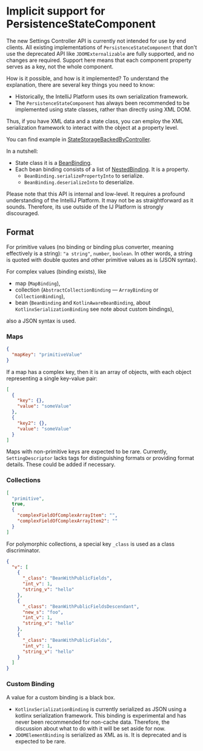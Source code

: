 # Implicit support for PersistenceStateComponent

The new Settings Controller API is currently not intended for use by end clients. All existing implementations of `PersistenceStateComponent` that don't use the deprecated API like `JDOMExternalizable` are fully supported, and no changes are required. Support here means that each component property serves as a key, not the whole component.

How is it possible, and how is it implemented? To understand the explanation, there are several key things you need to know:

* Historically, the IntelliJ Platform uses its own serialization framework.
* The `PersistenceStateComponent` has always been recommended to be implemented using state classes, rather than directly using XML DOM.

Thus, if you have XML data and a state class, you can employ the XML serialization framework to interact with the object at a property level.

You can find example in [StateStorageBackedByController](https://github.com/JetBrains/intellij-community/blob/master/platform/settings-local/src/com/intellij/platform/settings/local/StateStorageBackedByController.kt).

In a nutshell:

* State class it is a [BeanBinding](https://github.com/JetBrains/intellij-community/blob/master/platform/util/src/com/intellij/util/xmlb/BeanBinding.java).
* Each bean binding consists of a list of [NestedBinding](https://github.com/JetBrains/intellij-community/blob/master/platform/util/src/com/intellij/util/xmlb/NestedBinding.java). It is a property.
  * `BeanBinding.serializePropertyInto` to serialize. 
  * `BeanBinding.deserializeInto` to deserialize. 

Please note that this API is internal and low-level. It requires a profound understanding of the IntelliJ Platform. It may not be as straightforward as it sounds. 
Therefore, its use outside of the IJ Platform is strongly discouraged.

## Format

For primitive values (no binding or binding plus converter, meaning effectively is a string): `"a string"`, `number`, `boolean`.
In other words, a string is quoted with double quotes and other primitive values as is (JSON syntax).

For complex values (binding exists), like 
* map (`MapBinding`), 
* collection (`AbstractCollectionBinding` — `ArrayBinding` or `CollectionBinding`),
* bean (`BeanBinding` and `KotlinAwareBeanBinding`, about `KotlinxSerializationBinding` see note about custom bindings), 

also a JSON syntax is used. 

### Maps

```json
{
  "mapKey": "primitiveValue"
}
```

If a map has a complex key, then it is an array of objects, with each object representing a single key-value pair: 

```json
[
  {
    "key": {},
    "value": "someValue"
  },
  {
    "key2": {}, 
    "value": "someValue"
  }
]
```

Maps with non-primitive keys are expected to be rare.
Currently, `SettingDescriptor` lacks tags for distinguishing formats or providing format details. 
These could be added if necessary.

### Collections

```json
[
  "primitive",
  true,
  {
    "complexFieldOfComplexArrayItem": "",
    "complexFieldOfComplexArrayItem2": "" 
  }
]
```

For polymorphic collections, a special key `_class` is used as a class discriminator.

```json
{
  "v": [
    {
      "_class": "BeanWithPublicFields",
      "int_v": 1,
      "string_v": "hello"
    },
    {
      "_class": "BeanWithPublicFieldsDescendant",
      "new_s": "foo",
      "int_v": 1,
      "string_v": "hello"
    },
    {
      "_class": "BeanWithPublicFields",
      "int_v": 1,
      "string_v": "hello"
    }
  ]
}
```

### Custom Binding

A value for a custom binding is a black box.

* `KotlinxSerializationBinding` is currently serialized as JSON using a kotlinx serialization framework. This binding is experimental and has never been recommended for non-cache data. Therefore, the discussion about what to do with it will be set aside for now. 
* `JDOMElementBinding` is serialized as XML as is. It is deprecated and is expected to be rare.